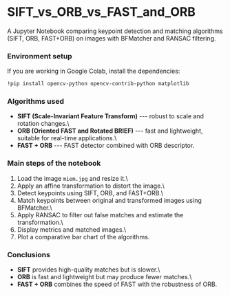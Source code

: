# SIFT_vs_ORB_vs_FAST_and_ORB
A Jupyter Notebook comparing keypoint detection and matching algorithms (SIFT, ORB, FAST+ORB) on images with BFMatcher and RANSAC filtering.

###  Environment setup

If you are working in Google Colab, install the dependencies:

``` bash
!pip install opencv-python opencv-contrib-python matplotlib
```
###  Algorithms used

-   **SIFT (Scale-Invariant Feature Transform)** --- robust to scale and
    rotation changes.\
-   **ORB (Oriented FAST and Rotated BRIEF)** --- fast and lightweight,
    suitable for real-time applications.\
-   **FAST + ORB** --- FAST detector combined with ORB descriptor.

###  Main steps of the notebook

1.  Load the image `miem.jpg` and resize it.\
2.  Apply an affine transformation to distort the image.\
3.  Detect keypoints using SIFT, ORB, and FAST+ORB.\
4.  Match keypoints between original and transformed images using
    BFMatcher.\
5.  Apply RANSAC to filter out false matches and estimate the
    transformation.\
6.  Display metrics and matched images.\
7.  Plot a comparative bar chart of the algorithms.

###  Conclusions

-   **SIFT** provides high-quality matches but is slower.\
-   **ORB** is fast and lightweight but may produce fewer matches.\
-   **FAST + ORB** combines the speed of FAST with the robustness of
    ORB.

